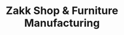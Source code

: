 ---
title: "Zakk Shop & Furniture Manufacturing"
url: /bacoor/zakk-shop-und-furniture-manufacturing/
shop: Möbel
---